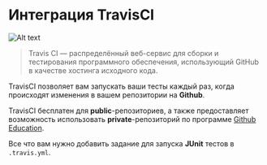 # Интеграция TravisCI

![Alt text](https://encrypted-tbn0.gstatic.com/images?q=tbn:ANd9GcTewVYt5Ct4pmRH_fTkH_Nfy6H-lG4dzqPm_u3cgT5FoZxN6ihy)

> Travis CI — распределённый веб-сервис для сборки и тестирования программного обеспечения, использующий GitHub в качестве хостинга исходного кода.

TravisCI позволяет вам запускать ваши тесты каждый раз, когда происходят изменения в вашем репозитории на **Github**.

TravisCI бесплатен для **public**-репозиториев, а также предоставляет возможность использовать **private**-репозиторий по программе [Github Education](https://education.github.com/).

Все что вам нужно добавить задание для запуска **JUnit** тестов в `.travis.yml`.
